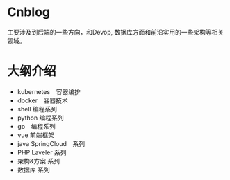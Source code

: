 # Cnblog
主要涉及到后端的一些方向，和Devop, 数据库方面和前沿实用的一些架构等相关领域。

# 大纲介绍
- kubernetes　容器编排
- docker　容器技术
- shell 编程系列
- python 编程系列
- go　编程系列
- vue 前端框架
- java SpringCloud　系列
- PHP Laveler 系列
- 架构&方案 系列
- 数据库 系列
